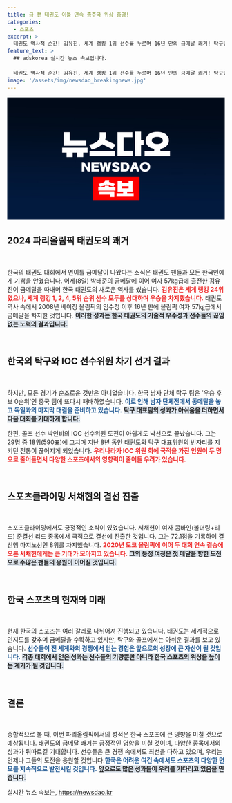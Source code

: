 ```yaml
---
title: 금 캔 태권도 이틀 연속 종주국 위상 증명!
categories:
  - 스포츠
excerpt: >
  태권도 역사적 순간! 김유진, 세계 랭킹 1위 선수를 누르며 16년 만의 금메달 쾌거! 탁구팀은 중국에 또 다시 좌절, 골프 박인비는 IOC 도전 실패. 서채현, 꿈의 결선 진출! 스포츠계의 희비극이 펼쳐집니다!
feature_text: >
  ## adskorea 실시간 뉴스 속보입니다.

  태권도 역사적 순간! 김유진, 세계 랭킹 1위 선수를 누르며 16년 만의 금메달 쾌거! 탁구팀은 중국에 또 다시 좌절, 골프 박인비는 IOC 도전 실패. 서채현, 꿈의 결선 진출! 스포츠계의 희비극이 펼쳐집니다!
image: '/assets/img/newsdao_breakingnews.jpg'
---
```


<p><img src="/assets/img/newsdao_breakingnews.jpg" alt="adskorea 속보" /></p>

<h2 data-ke-size="size26">2024 파리올림픽 태권도의 쾌거</h2>

<p data-ke-size="size16">&nbsp;</p>

<p>한국의 태권도 대회에서 연이틀 금메달이 나왔다는 소식은 태권도 팬들과 모든 한국인에게 기쁨을 안겼습니다. 어제(8일) 박태준의 금메달에 이어 여자 57kg급에 출전한 김유진이 금메달을 따내며 한국 태권도의 새로운 역사를 썼습니다. <b><span style="color: #ee2323;">김유진은 세계 랭킹 24위였으나, 세계 랭킹 1, 2, 4, 5위 순위 선수 모두를 상대하며 우승을 차지했습니다.</span></b> 태권도 역사 속에서 2008년 베이징 올림픽의 임수정 이후 16년 만에 올림픽 여자 57㎏급에서 금메달을 차지한 것입니다. <b><span style="background-color: #21538527;">이러한 성과는 한국 태권도의 기술적 우수성과 선수들의 끊임없는 노력의 결과입니다.</span></b></p>

<p data-ke-size="size16">&nbsp;</p>

<h2 data-ke-size="size26">한국의 탁구와 IOC 선수위원 차기 선거 결과</h2>

<p data-ke-size="size16">&nbsp;</p>

<p>하지만, 모든 경기가 순조로운 것만은 아니었습니다. 한국 남자 단체 탁구 팀은 '우승 후보 0순위'인 중국 팀에 또다시 패배하였습니다. <b><span style="color: #1a5490;">이로 인해 남자 단체전에서 동메달을 놓고 독일과의 마지막 대결을 준비하고 있습니다.</span></b> <b><span style="background-color: #21538527;">탁구 대표팀의 성과가 아쉬움을 더하면서 다음 대회를 기대하게 합니다.</span></b> </p>

<p>한편, 골프 선수 박인비의 IOC 선수위원 도전이 아쉽게도 낙선으로 끝났습니다. 그는 29명 중 18위(590표)에 그치며 지난 8년 동안 태권도와 탁구 대표위원의 빈자리를 지키던 전통이 끊어지게 되었습니다. <b><span style="color: #ee2323;">우리나라가 IOC 위원 회에 국적을 가진 인원이 두 명으로 줄어들면서 다양한 스포츠에서의 영향력이 줄어들 우려가 있습니다.</span></b></p>

<p data-ke-size="size16">&nbsp;</p>

<h2 data-ke-size="size26">스포츠클라이밍 서채현의 결선 진출</h2>

<p data-ke-size="size16">&nbsp;</p>

<p>스포츠클라이밍에서도 긍정적인 소식이 있었습니다. 서채현이 여자 콤바인(볼더링+리드) 준결선 리드 종목에서 극적으로 결선에 진출한 것입니다. 그는 72.1점을 기록하여 결선행 마지노선인 8위를 차지했습니다. <b><span style="color: #ee2323;">2020년 도쿄 올림픽에 이어 두 대회 연속 결승에 오른 서채현에게는 큰 기대가 모아지고 있습니다.</span></b> <b><span style="background-color: #21538527;">그의 등정 여정은 첫 메달을 향한 도전으로 수많은 팬들의 응원이 이어질 것입니다.</span></b></p>

<p data-ke-size="size16">&nbsp;</p>

<h2 data-ke-size="size26">한국 스포츠의 현재와 미래</h2>

<p data-ke-size="size16">&nbsp;</p>

<p>현재 한국의 스포츠는 여러 갈래로 나뉘어져 진행되고 있습니다. 태권도는 세계적으로 인지도를 갖추며 금메달을 수확하고 있지만, 탁구와 골프에서는 아쉬운 결과를 보고 있습니다. <b><span style="color: #1a5490;">선수들이 전 세계와의 경쟁에서 얻는 경험은 앞으로의 성장에 큰 자산이 될 것입니다.</span></b> <b><span style="background-color: #21538527;">각종 대회에서 얻은 성과는 선수들의 기량뿐만 아니라 한국 스포츠의 위상을 높이는 계기가 될 것입니다.</span></b></p>

<p data-ke-size="size16">&nbsp;</p>

<h2 data-ke-size="size26">결론</h2>

<p data-ke-size="size16">&nbsp;</p>

<p>종합적으로 볼 때, 이번 파리올림픽에서의 성적은 한국 스포츠에 큰 영향을 미칠 것으로 예상됩니다. 태권도의 금메달 쾌거는 긍정적인 영향을 미칠 것이며, 다양한 종목에서의 성과가 뒤따르길 기대합니다. 선수들은 큰 경쟁 속에서도 최선을 다하고 있으며, 우리는 언제나 그들의 도전을 응원할 것입니다.<b><span style="color: #1a5490;">한국은 어려운 여건 속에서도 스포츠의 다양한 면모를 지속적으로 발전시킬 것입니다.</span></b> <b><span style="background-color: #21538527;">앞으로도 많은 성과들이 우리를 기다리고 있음을 믿습니다.</span></b></p>
실시간 뉴스 속보는, <a href="https://newsdao.kr" rel="dofollow">https://newsdao.kr</a>


